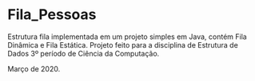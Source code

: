 # Fila_Pessoas
Estrutura fila implementada em um projeto simples em Java, contém Fila Dinâmica e Fila Estática. 
Projeto feito para a disciplina de Estrutura de Dados 3º período de Ciência da Computação.

Março de 2020.
